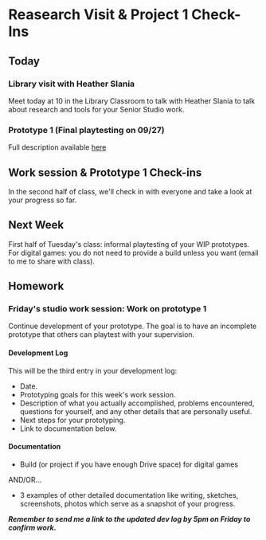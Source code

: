 # Reasearch Visit & Project 1 Check-Ins

## Today
### Library visit with Heather Slania
Meet today at 10 in the Library Classroom to talk with Heather Slania to talk about research and tools for your Senior Studio work.


### Prototype 1 (Final playtesting on 09/27)
Full description available [here](https://docs.google.com/document/d/1HMVumT6FYrVDQrtBdNPl7TRH0fU1mxTRyykqurHyzhM/edit?usp=sharing)

## Work session & Prototype 1 Check-ins
In the second half of class, we'll check in with everyone and take a look at your progress so far. 

## Next Week
First half of Tuesday's class: informal playtesting of your WIP prototypes. For digital games: you do not need to provide a build unless you want (email to me to share with class).

## Homework

### Friday's studio work session: Work on prototype 1
Continue development of your prototype. The goal is to have an incomplete prototype that others can playtest with your supervision.

#### Development Log

This will be the third entry in your development log:
- Date.
- Prototyping goals for this week's work session.
- Description of what you actually accomplished, problems encountered, questions for yourself, and any other details that are personally useful.
- Next steps for your prototyping.
- Link to documentation below.

#### Documentation
- Build (or project if you have enough Drive space) for digital games

AND/OR...

- 3 examples of other detailed documentation like writing, sketches, screenshots, photos which serve as a snapshot of your progress.

***Remember to send me a link to the updated dev log by 5pm on Friday to confirm work.***